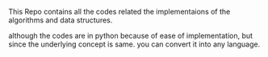 This Repo contains all the codes related the implementaions of the algorithms and data structures.

although the codes are in python because of ease of implementation, but since the underlying concept is same. you can convert it into any language.
